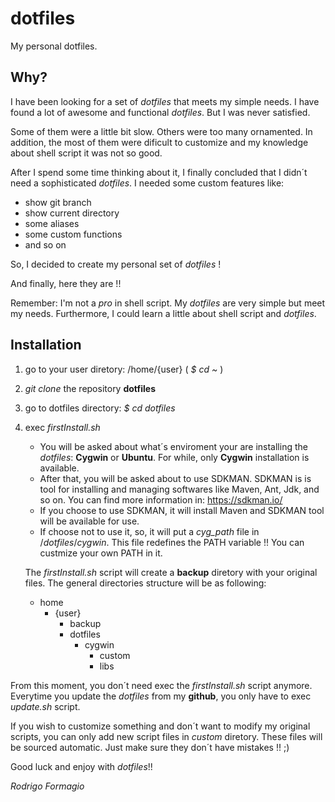 # dotfiles
My personal dotfiles.

## Why?

I have been looking for a set of *dotfiles* that meets my simple needs. I have found a lot of awesome and functional *dotfiles*. But I was never satisfied.

Some of them were a little bit slow. Others were too many ornamented. In addition, the most of them were dificult to customize and my knowledge about shell script it was not so good. 

After I spend some time thinking about it, I finally concluded that I didn´t need a sophisticated *dotfiles*. I needed some custom features like:
- show git branch
- show current directory
- some aliases
- some custom functions
- and so on

So, I decided to create my personal set of *dotfiles* !

And finally, here they are !!

Remember: I'm not a *pro* in shell script. My *dotfiles* are very simple but meet my needs. Furthermore, I could learn a little about shell script and *dotfiles*. 




## Installation

1) go to your user diretory: /home/{user}    ( *$ cd ~* )
2) *git clone* the repository **dotfiles**
3) go to dotfiles directory:  *$ cd dotfiles*
4) exec *firstInstall.sh*
   - You will be asked about what´s enviroment your are installing the *dotfiles*: **Cygwin** or **Ubuntu**. For while, only **Cygwin** installation is available.
   - After that, you will be asked about to use SDKMAN. SDKMAN is is tool for installing and managing softwares like Maven, Ant, Jdk, and so on. You can find more information in: https://sdkman.io/ 
   - If you choose to use SDKMAN, it will install Maven and SDKMAN tool will be available for use.
   - If choose not to use it, so, it will put a *cyg_path*  file in $/dotfiles/cygwin$. This file redefines the PATH variable !! You can custmize your own PATH in it.
   
   The *firstInstall.sh* script will create a **backup** diretory with your original files. The general directories structure will be as following:
   - home
     - {user}
       - backup
       - dotfiles
         - cygwin
           - custom
           - libs

From this moment, you don´t need exec the *firstInstall.sh* script anymore. Everytime you update the *dotfiles* from my **github**, you only have to exec *update.sh* script.

If you wish to customize something and don´t want to modify my original scripts, you can only add new script files in $custom$ diretory. These files will be sourced automatic. Just make sure they don´t have mistakes !! ;)

Good luck and enjoy with *dotfiles*!!

*Rodrigo Formagio*

